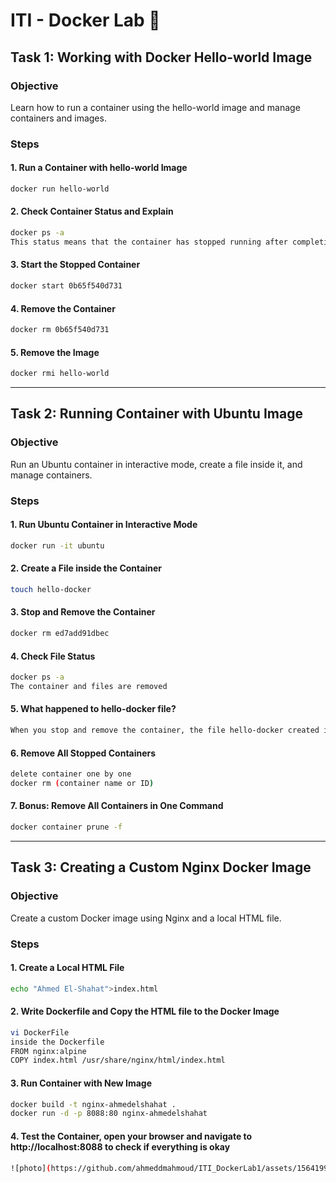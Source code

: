 # ITI - Docker Lab 🐋

## Task 1: Working with Docker Hello-world Image
### Objective
Learn how to run a container using the hello-world image and manage containers and images.

### Steps
#### 1. Run a Container with hello-world Image
```bash
docker run hello-world
```
#### 2. Check Container Status and Explain
```bash
docker ps -a
This status means that the container has stopped running after completing its task
```
#### 3. Start the Stopped Container
```bash
docker start 0b65f540d731
```
#### 4. Remove the Container
```bash
docker rm 0b65f540d731
```
#### 5. Remove the Image
```bash
docker rmi hello-world
```
---

## Task 2: Running Container with Ubuntu Image
### Objective
Run an Ubuntu container in interactive mode, create a file inside it, and manage containers.

### Steps
#### 1. Run Ubuntu Container in Interactive Mode
```bash
docker run -it ubuntu
```
#### 2. Create a File inside the Container
```bash
touch hello-docker
```
#### 3. Stop and Remove the Container
```bash
docker rm ed7add91dbec
```
#### 4. Check File Status
```bash
docker ps -a
The container and files are removed
```
#### 5. What happened to hello-docker file?
```bash
When you stop and remove the container, the file hello-docker created inside the container will also be removed.
```
#### 6. Remove All Stopped Containers
```bash
delete container one by one
docker rm (container name or ID)
```
#### 7. Bonus: Remove All Containers in One Command
```bash
docker container prune -f
```

---
## Task 3: Creating a Custom Nginx Docker Image
### Objective
Create a custom Docker image using Nginx and a local HTML file.

### Steps
#### 1. Create a Local HTML File
```bash
echo "Ahmed El-Shahat">index.html
```
#### 2. Write Dockerfile and Copy the HTML file to the Docker Image
```bash
vi DockerFile
inside the Dockerfile
FROM nginx:alpine
COPY index.html /usr/share/nginx/html/index.html
```
#### 3. Run Container with New Image
```bash
docker build -t nginx-ahmedelshahat .
docker run -d -p 8088:80 nginx-ahmedelshahat
```

#### 4. Test the Container, open your browser and navigate to http://localhost:8088 to check if everything is okay
```bash
![photo](https://github.com/ahmeddmahmoud/ITI_DockerLab1/assets/156419956/f9f401d1-dd84-44c6-9a1d-fa79c4dc6d03)

```


